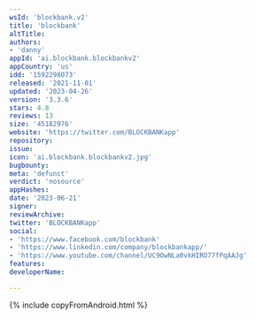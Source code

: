 ```yaml
---
wsId: 'blockbank.v2'
title: 'blockbank'
altTitle: 
authors:
- 'danny'
appId: 'ai.blockbank.blockbankv2'
appCountry: 'us'
idd: '1592298073'
released: '2021-11-01'
updated: '2023-04-26'
version: '3.3.6'
stars: 4.8
reviews: 13
size: '45182976'
website: 'https://twitter.com/BLOCKBANKapp'
repository: 
issue: 
icon: 'ai.blockbank.blockbankv2.jpg'
bugbounty: 
meta: 'defunct'
verdict: 'nosource'
appHashes: 
date: '2023-06-21'
signer: 
reviewArchive: 
twitter: 'BLOCKBANKapp'
social:
- 'https://www.facebook.com/blockbank'
- 'https://www.linkedin.com/company/blockbankapp/'
- 'https://www.youtube.com/channel/UC9OwNLa0vkHIRO77fPqAAJg'
features: 
developerName: 

---
```


{% include copyFromAndroid.html %}